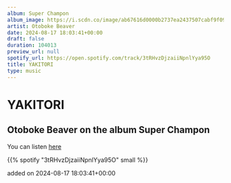 ```yaml
---
album: Super Champon
album_image: https://i.scdn.co/image/ab67616d0000b2737ea2437507cabf9f09cab42f
artist: Otoboke Beaver
date: 2024-08-17 18:03:41+00:00
draft: false
duration: 104013
preview_url: null
spotify_url: https://open.spotify.com/track/3tRHvzDjzaiiNpnlYya95O
title: YAKITORI
type: music
---
```



# YAKITORI

## Otoboke Beaver on the album Super Champon

You can listen [here](https://open.spotify.com/track/3tRHvzDjzaiiNpnlYya95O)

{{% spotify "3tRHvzDjzaiiNpnlYya95O" small %}}

added on 2024-08-17 18:03:41+00:00